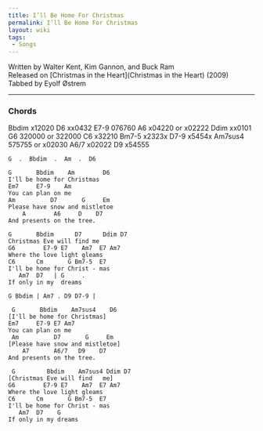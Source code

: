 ```yaml
---
title: I’ll Be Home For Christmas
permalink: I’ll Be Home For Christmas
layout: wiki
tags:
 - Songs
---
```


Written by Walter Kent, Kim Gannon, and Buck Ram  
Released on [Christmas in the Heart](Christmas in the Heart)
(2009)  
Tabbed by Eyolf Østrem

* * * * *

<h3>
Chords

</h3>
    Bbdim     x12020
    D6        xx0432
    E7-9      076760
    A6        x04220 or x02222
    Ddim      xx0101
    G6        320000 or 322000
    C6        x32210
    Bm7-5     x2323x
    D7-9      x5454x
    Am7sus4   575755 or x02030
    A6/7      x02022
    D9        x54555

    G  .  Bbdim  .  Am  .  D6

    G       Bbdim    Am        D6
    I'll be home for Christmas
    Em7     E7-9    Am
    You can plan on me
    Am          D7       G     Em
    Please have snow and mistletoe
        A        A6     D    D7
    And presents on the tree.

    G       Bbdim      D7      Ddim D7
    Christmas Eve will find me
    G6        E7-9 E7    Am7  E7 Am7
    Where the love light gleams
    C6      Cm       G Bm7-5  E7
    I'll be home for Christ - mas
       Am7  D7   | G     .
    If only in my  dreams

    G Bbdim | Am7 . D9 D7-9 |

     G       Bbdim    Am7sus4    D6
    [I'll be home for Christmas]
    Em7     E7-9 E7 Am7
    You can plan on me
     Am          D7       G     Em
    [Please have snow and mistletoe]
        A7       A6/7   D9    D7
    And presents on the tree.

     G         Bbdim    Am7sus4 Ddim D7
    [Christmas Eve will find   me]
    G6        E7-9 E7    Am7  E7 Am7
    Where the love light gleams
    C6      Cm       G Bm7-5  E7
    I'll be home for Christ - mas
       Am7  D7    G
    If only in my dreams
